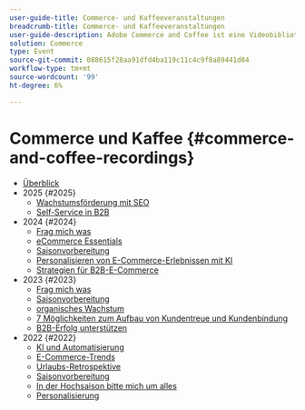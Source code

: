 ```yaml
---
user-guide-title: Commerce- und Kaffeeveranstaltungen
breadcrumb-title: Commerce- und Kaffeeveranstaltungen
user-guide-description: Adobe Commerce and Coffee ist eine Videobibliothek, in der Experten und Kollegen ihre Gedanken und Ideen zur Verwendung von Adobe Commerce vorstellen.
solution: Commerce
type: Event
source-git-commit: 088615f28aa91dfd4ba119c11c4c9f8a89441d84
workflow-type: tm+mt
source-wordcount: '99'
ht-degree: 6%

---
```



# Commerce und Kaffee {#commerce-and-coffee-recordings}

+ [Überblick](overview.md)
+ 2025 {#2025}
   + [Wachstumsförderung mit SEO](2025/seo-growth.md)
   + [Self-Service in B2B](2025/self-service-b2b.md)
+ 2024 {#2024}
   + [Frag mich was](2024/ask-me-anything.md)
   + [eCommerce Essentials](2024/ecommerce-essentials.md)
   + [Saisonvorbereitung](2024/peak-season-prep.md)
   + [Personalisieren von E-Commerce-Erlebnissen mit KI](2024/personalize-ecommerce.md)
   + [Strategien für B2B-E-Commerce](2024/commerce-and-coffee-strategies-for-b2b-ecommerce.md)
+ 2023 {#2023}
   + [Frag mich was](2023/ask-me-anything.md)
   + [Saisonvorbereitung](2023/peak-season-prep.md)
   + [organisches Wachstum](2023/organic-growth.md)
   + [7 Möglichkeiten zum Aufbau von Kundentreue und Kundenbindung](2023/loyalty-retention.md)
   + [B2B-Erfolg unterstützen](2023/b2b.md)
+ 2022 {#2022}
   + [KI und Automatisierung](2022/ai-and-automation.md)
   + [E-Commerce-Trends](2022/ecommerce-trends.md)
   + [Urlaubs-Retrospektive](2022/holiday.md)
   + [Saisonvorbereitung](2022/peak-season-prep.md)
   + [In der Hochsaison bitte mich um alles](2022/peak-season-ask-anything.md)
   + [Personalisierung](2022/personalization.md)

<!--+ Commerce Events {#commerce-events}
  + [Overview](commerce-events/overview.md)
  + 2022 {#2022}
    + [Top Tips and Tricks for Adobe Campaign Standard](customer-journeys/2022/tips-and-tricks.md)
    + [Develop and customize data models in Adobe [!DNL Campaign Classic]](customer-journeys/2022/data-models.md)

+ Data and insights {#commerce-release-updates}
  + [Overview](commerce-release-updates/overview.md)
  + 2022 {#2022}
    + [Innovations and trends](data-and-insights/2022/innovations.md)
    + [Sensei and Analysis Workspace](data-and-insights/2022/sensei.md)
    + [Personalize and automate with Adobe Target](data-and-insights/2022/personalize.md)
    + [Analytics and Target applications for Mobile and Apps](data-and-insights/2022/mobile-and-apps.md)
    + [Cross Device Analytics and Customer Journey Analytics](data-and-insights/2022/cross-device-analytics.md) -->
